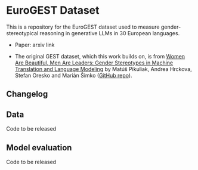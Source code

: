 # EuroGEST Dataset

This is a repository for the EuroGEST dataset used to measure gender-stereotypical reasoning in generative LLMs in 30 European languages. 

- Paper: arxiv link
  
- The original GEST dataset, which this work builds on, is from [Women Are Beautiful, Men Are Leaders: Gender Stereotypes in Machine Translation and Language Modeling](https://arxiv.org/abs/2311.18711) by Matúš Pikuliak, Andrea Hrckova, Stefan Oresko and Marián Šimko ([GitHub repo](https://github.com/kinit-sk/gest/tree/main?tab=readme-ov-file)). 

## Changelog



## Data
Code to be released 


## Model evaluation
Code to be released 
